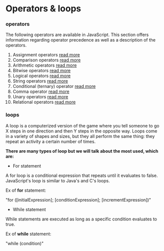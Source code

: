 # Operators & loops

### operators

The following operators are available in JavaScript. This section offers information regarding operator precedence as well as a description of the operators.

1. Assignment operators [read more](https://developer.mozilla.org/en-US/docs/Web/JavaScript/Guide/Expressions_and_Operators#assignment_operators)
2. Comparison operators [read more](https://developer.mozilla.org/en-US/docs/Web/JavaScript/Guide/Expressions_and_Operators#comparison_operators)
3. Arithmetic operators [read more](https://developer.mozilla.org/en-US/docs/Web/JavaScript/Guide/Expressions_and_Operators#arithmetic_operators)
4. Bitwise operators [read more](https://developer.mozilla.org/en-US/docs/Web/JavaScript/Guide/Expressions_and_Operators#bitwise_operators)
5. Logical operators [read more](https://developer.mozilla.org/en-US/docs/Web/JavaScript/Guide/Expressions_and_Operators#logical_operators)
6. String operators [read more](https://developer.mozilla.org/en-US/docs/Web/JavaScript/Guide/Expressions_and_Operators#string_operators)
7. Conditional (ternary) operator [read more](https://developer.mozilla.org/en-US/docs/Web/JavaScript/Guide/Expressions_and_Operators#conditional_ternary_operator)
8. Comma operator [read more](https://developer.mozilla.org/en-US/docs/Web/JavaScript/Guide/Expressions_and_Operators#comma_operator)
9. Unary operators [read more](https://developer.mozilla.org/en-US/docs/Web/JavaScript/Guide/Expressions_and_Operators#unary_operators)
10. Relational operators [read more](https://developer.mozilla.org/en-US/docs/Web/JavaScript/Guide/Expressions_and_Operators#relational_operators)

### loops

A loop is a computerized version of the game where you tell someone to go X steps in one direction and then Y steps in the opposite way.
Loops come in a variety of shapes and sizes, but they all perform the same thing: they repeat an activity a certain number of times.

**There are many types of loop but we will talk about the most used, which are:**

* For statement

A for loop is a conditional expression that repeats until it evaluates to false. JavaScript's loop is similar to Java's and C's loops.

Ex of **for** statement:

"for ([initialExpression]; [conditionExpression]; [incrementExpression])"

* While statement

While statements are executed as long as a specific condition evaluates to true.

Ex of **while** statement:

"while (condition)"